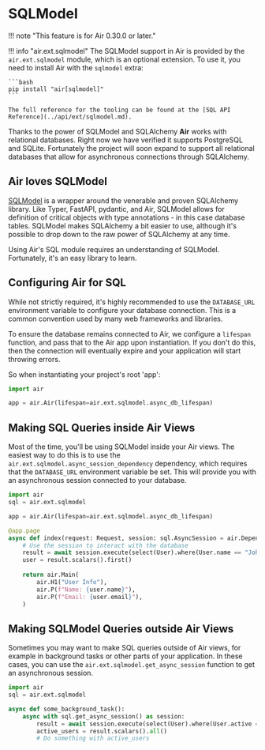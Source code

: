 # SQLModel

!!! note "This feature is for Air 0.30.0 or later."

!!! info "air.ext.sqlmodel"
    The SQLModel support in Air is provided by the `air.ext.sqlmodel` module, which is an optional extension. To use it, you need to install Air with the `sqlmodel` extra:

    ```bash
    pip install "air[sqlmodel]"
    ```

    The full reference for the tooling can be found at the [SQL API Reference](../api/ext/sqlmodel.md).

Thanks to the power of SQLModel and SQLAlchemy **Air** works with relational databases. Right now we have verified it supports PostgreSQL and SQLite. Fortunately the project will soon expand to support all relational databases that allow for asynchronous connections through SQLAlchemy. 

## Air loves SQLModel

[SQLModel](https://sqlmodel.tiangolo.com/) is a wrapper around the venerable and proven SQLAlchemy library. Like Typer, FastAPI, pydantic, and Air, SQLModel allows for definition of critical objects with type annotations - in this case database tables. SQLModel makes SQLAlchemy a bit easier to use, although it's possible to drop down to the raw power of SQLAlchemy at any time.

Using Air's SQL module requires an understanding of SQLModel. Fortunately, it's an easy library to learn.

## Configuring Air for SQL

While not strictly required, it's highly recommended to use the `DATABASE_URL` environment variable to configure your database connection. This is a common convention used by many web frameworks and libraries.

To ensure the database remains connected to Air, we configure a `lifespan` function, and pass that to the Air app upon instantiation. If you don't do this, then the connection will eventually expire and your application will start throwing errors.

So when instantiating your project's root 'app':

```python title="main.py"
import air

app = air.Air(lifespan=air.ext.sqlmodel.async_db_lifespan)
```

## Making SQL Queries inside Air Views

Most of the time, you'll be using SQLModel inside your Air views. The easiest way to do this is to use the `air.ext.sqlmodel.async_session_dependency` dependency, which requires that the `DATABASE_URL` environment variable be set. This will provide you with an asynchronous session connected to your database.

```python title="main.py"
import air
sql = air.ext.sqlmodel

app = air.Air(lifespan=air.ext.sqlmodel.async_db_lifespan)

@app.page
async def index(request: Request, session: sql.AsyncSession = air.Depends(sql.async_session_dependency)):
    # Use the session to interact with the database
    result = await session.execute(select(User).where(User.name == "John"))
    user = result.scalars().first()
    
    return air.Main(
        air.H1("User Info"),
        air.P(f"Name: {user.name}"),
        air.P(f"Email: {user.email}"),
    )
```

## Making SQLModel Queries outside Air Views

Sometimes you may want to make SQL queries outside of Air views, for example in background tasks or other parts of your application. In these cases, you can use the `air.ext.sqlmodel.get_async_session` function to get an asynchronous session.

```python title="tasks.py"
import air
sql = air.ext.sqlmodel

async def some_background_task():
    async with sql.get_async_session() as session:
        result = await session.execute(select(User).where(User.active == True))
        active_users = result.scalars().all()
        # Do something with active_users
```
